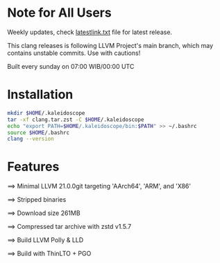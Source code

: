 # Note for All Users

Weekly updates, check [latestlink.txt](https://raw.githubusercontent.com/PurrrsLitterbox/clang-releases/refs/heads/main/latestlink.txt) file for latest release.

This clang releases is following LLVM Project's main branch, which may contains unstable commits. Use with cautions!

Built every sunday on 07:00 WIB/00:00 UTC

# Installation

```bash
mkdir $HOME/.kaleidoscope
tar -xf clang.tar.zst -C $HOME/.kaleidoscope
echo "export PATH=$HOME/.kaleidoscope/bin:$PATH" >> ~/.bashrc
source $HOME/.bashrc
clang --version
``` 

# Features

==> Minimal LLVM 21.0.0git targeting 'AArch64', 'ARM', and 'X86'

==> Stripped binaries

==> Download size 261MB

==> Compressed tar archive with zstd v1.5.7

==> Build LLVM Polly & LLD

==> Build with ThinLTO + PGO

